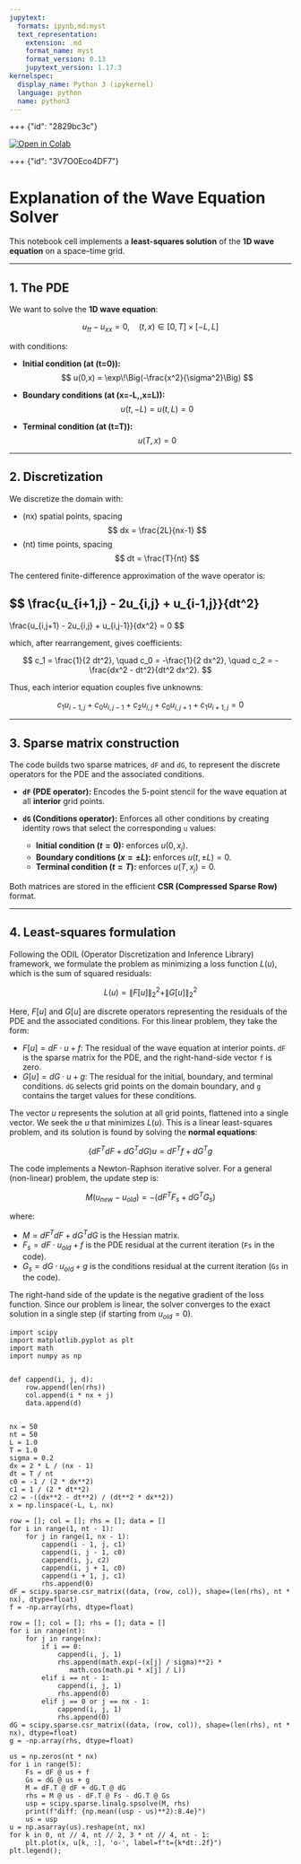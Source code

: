 ```yaml
---
jupytext:
  formats: ipynb,md:myst
  text_representation:
    extension: .md
    format_name: myst
    format_version: 0.13
    jupytext_version: 1.17.3
kernelspec:
  display_name: Python 3 (ipykernel)
  language: python
  name: python3
---
```


+++ {"id": "2829bc3c"}

[![Open in
Colab](https://colab.research.google.com/assets/colab-badge.svg)](https://colab.research.google.com/github/slitvinov/odil-examples/blob/main/iterations.ipynb)

+++ {"id": "3V7O0Eco4DF7"}

# Explanation of the Wave Equation Solver

This notebook cell implements a **least-squares solution** of the **1D wave equation** on a space–time grid.

---

## 1. The PDE

We want to solve the **1D wave equation**:

$$
u_{tt} - u_{xx} = 0, \quad (t,x) \in [0,T]\times[-L,L]
$$

with conditions:

- **Initial condition (at \(t=0\)):**
$$
u(0,x) = \exp\!\Big(-\frac{x^2}{\sigma^2}\Big)
$$

- **Boundary conditions (at \(x=-L,\,x=L\)):**
$$
u(t, -L) = u(t, L) = 0
$$

- **Terminal condition (at \(t=T\)):**
$$
u(T, x) = 0
$$

---

## 2. Discretization

We discretize the domain with:
- \(nx\) spatial points, spacing
$$
dx = \frac{2L}{nx-1}
$$
- \(nt\) time points, spacing
$$
dt = \frac{T}{nt}
$$

The centered finite-difference approximation of the wave operator is:

$$
\frac{u_{i+1,j} - 2u_{i,j} + u_{i-1,j}}{dt^2}
-
\frac{u_{i,j+1} - 2u_{i,j} + u_{i,j-1}}{dx^2} = 0
$$

which, after rearrangement, gives coefficients:

$$
c_1 = \frac{1}{2 dt^2}, \quad
c_0 = -\frac{1}{2 dx^2}, \quad
c_2 = -\frac{dx^2 - dt^2}{dt^2 dx^2}.
$$

Thus, each interior equation couples five unknowns:

$$
c_1 u_{i-1,j} + c_0 u_{i,j-1} + c_2 u_{i,j} + c_0 u_{i,j+1} + c_1 u_{i+1,j} = 0
$$

---

## 3. Sparse matrix construction

The code builds two sparse matrices, `dF` and `dG`, to represent the discrete operators for the PDE and the associated conditions.

- **`dF` (PDE operator):** Encodes the 5-point stencil for the wave equation at all **interior** grid points.

- **`dG` (Conditions operator):** Enforces all other conditions by creating identity rows that select the corresponding `u` values:
  - **Initial condition ($t=0$):** enforces $u(0,x_j)$.
  - **Boundary conditions ($x=\pm L$):** enforces $u(t, \pm L) = 0$.
  - **Terminal condition ($t=T$):** enforces $u(T, x_j) = 0$.

Both matrices are stored in the efficient **CSR (Compressed Sparse Row)** format.

---

## 4. Least-squares formulation

Following the ODIL (Operator Discretization and Inference Library) framework, we formulate the problem as minimizing a loss function $L(u)$, which is the sum of squared residuals:

$$
L(u) = \|F[u]\|_2^2 + \|G[u]\|_2^2
$$

Here, $F[u]$ and $G[u]$ are discrete operators representing the residuals of the PDE and the associated conditions. For this linear problem, they take the form:

- $F[u] = dF \cdot u + f$: The residual of the wave equation at interior points. `dF` is the sparse matrix for the PDE, and the right-hand-side vector `f` is zero.
- $G[u] = dG \cdot u + g$: The residual for the initial, boundary, and terminal conditions. `dG` selects grid points on the domain boundary, and `g` contains the target values for these conditions.

The vector $u$ represents the solution at all grid points, flattened into a single vector. We seek the $u$ that minimizes $L(u)$. This is a linear least-squares problem, and its solution is found by solving the **normal equations**:

$$
(dF^T dF + dG^T dG) u = dF^T f + dG^T g
$$

The code implements a Newton-Raphson iterative solver. For a general (non-linear) problem, the update step is:

$$
M (u_{new} - u_{old}) = - (dF^T F_s + dG^T G_s)
$$

where:
- $M = dF^T dF + dG^T dG$ is the Hessian matrix.
- $F_s = dF \cdot u_{old} + f$ is the PDE residual at the current iteration (`Fs` in the code).
- $G_s = dG \cdot u_{old} + g$ is the conditions residual at the current iteration (`Gs` in the code).

The right-hand side of the update is the negative gradient of the loss function. Since our problem is linear, the solver converges to the exact solution in a single step (if starting from $u_{old}=0$).

```python3
import scipy
import matplotlib.pyplot as plt
import math
import numpy as np


def cappend(i, j, d):
    row.append(len(rhs))
    col.append(i * nx + j)
    data.append(d)


nx = 50
nt = 50
L = 1.0
T = 1.0
sigma = 0.2
dx = 2 * L / (nx - 1)
dt = T / nt
c0 = -1 / (2 * dx**2)
c1 = 1 / (2 * dt**2)
c2 = -((dx**2 - dt**2) / (dt**2 * dx**2))
x = np.linspace(-L, L, nx)

row = []; col = []; rhs = []; data = []
for i in range(1, nt - 1):
    for j in range(1, nx - 1):
        cappend(i - 1, j, c1)
        cappend(i, j - 1, c0)
        cappend(i, j, c2)
        cappend(i, j + 1, c0)
        cappend(i + 1, j, c1)
        rhs.append(0)
dF = scipy.sparse.csr_matrix((data, (row, col)), shape=(len(rhs), nt * nx), dtype=float)
f = -np.array(rhs, dtype=float)

row = []; col = []; rhs = []; data = []
for i in range(nt):
    for j in range(nx):
        if i == 0:
            cappend(i, j, 1)
            rhs.append(math.exp(-(x[j] / sigma)**2) *
		       math.cos(math.pi * x[j] / L))
        elif i == nt - 1:
            cappend(i, j, 1)
            rhs.append(0)
        elif j == 0 or j == nx - 1:
            cappend(i, j, 1)
            rhs.append(0)
dG = scipy.sparse.csr_matrix((data, (row, col)), shape=(len(rhs), nt * nx), dtype=float)
g = -np.array(rhs, dtype=float)

us = np.zeros(nt * nx)
for i in range(5):
    Fs = dF @ us + f
    Gs = dG @ us + g
    M = dF.T @ dF + dG.T @ dG
    rhs = M @ us - dF.T @ Fs - dG.T @ Gs
    usp = scipy.sparse.linalg.spsolve(M, rhs)
    print(f"diff: {np.mean((usp - us)**2):8.4e}")
    us = usp
u = np.asarray(us).reshape(nt, nx)
for k in 0, nt // 4, nt // 2, 3 * nt // 4, nt - 1:
    plt.plot(x, u[k, :], 'o-', label=f"t={k*dt:.2f}")
plt.legend();
```

```{code-cell} ipython3

```

```{code-cell} ipython3

```
